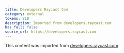 ```yaml
---
title: Developers Raycast Com
category: external
tokens: 810
description: Imported from developers.raycast.com
has_full: false
source_url: https://developers.raycast.com
---
```


This content was imported from [developers.raycast.com](https://developers.raycast.com).

